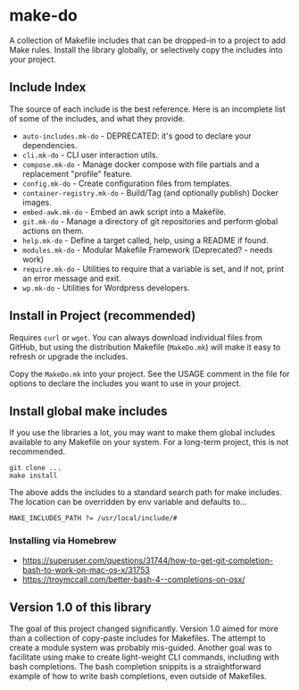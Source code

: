 # make-do

A collection of Makefile includes that can be dropped-in to a project to add Make rules. Install the library globally, or selectively copy the includes into your project.

## Include Index

The source of each include is the best reference. Here is an incomplete list of some of the includes, and what they provide.

* `auto-includes.mk-do` - DEPRECATED: it's good to declare your dependencies.
* `cli.mk-do` - CLI user interaction utils.
* `compose.mk-do` - Manage docker compose with file partials and a replacement "profile" feature.
* `config.mk-do` - Create configuration files from templates.
* `container-registry.mk-do` - Build/Tag (and optionally publish) Docker images.
* `embed-awk.mk-do` - Embed an awk script into a Makefile.
* `git.mk-do` - Manage a directory of git repositories and perform global actions on them.
* `help.mk-do` - Define a target called, help, using a README if found.
* `modules.mk-do` - Modular Makefile Framework (Deprecated? - needs work)
* `require.mk-do` - Utilities to require that a variable is set, and if not, print an error message and exit.
* `wp.mk-do` - Utilities for Wordpress developers.

## Install in Project (recommended)

Requires `curl` or `wget`. You can always download individual files from GitHub, but using the distribution Makefile (`MakeDo.mk`) will make it easy to refresh or upgrade the includes.

Copy the `MakeDo.mk` into your project. See the USAGE comment in the file for options to declare the includes you want to use in your project.

## Install global make includes

If you use the libraries a lot, you may want to make them global includes available to any Makefile on your system. For a long-term project, this is not recommended.

```
git clone ...
make install
```

The above adds the includes to a standard search path for make includes. The location can be overridden by env variable and defaults to...
```make
MAKE_INCLUDES_PATH ?= /usr/local/include/#
```

### Installing via Homebrew


- https://superuser.com/questions/31744/how-to-get-git-completion-bash-to-work-on-mac-os-x/31753
- https://troymccall.com/better-bash-4--completions-on-osx/

## Version 1.0 of this library

The goal of this project changed significantly. Version 1.0 aimed for more than a collection of copy-paste includes for Makefiles. The attempt to create a module system was probably mis-guided. Another goal was to facilitate using make to create light-weight CLI commands, including with bash completions. The bash completion snippits is a straightforward example of how to write bash completions, even outside of Makefiles.

